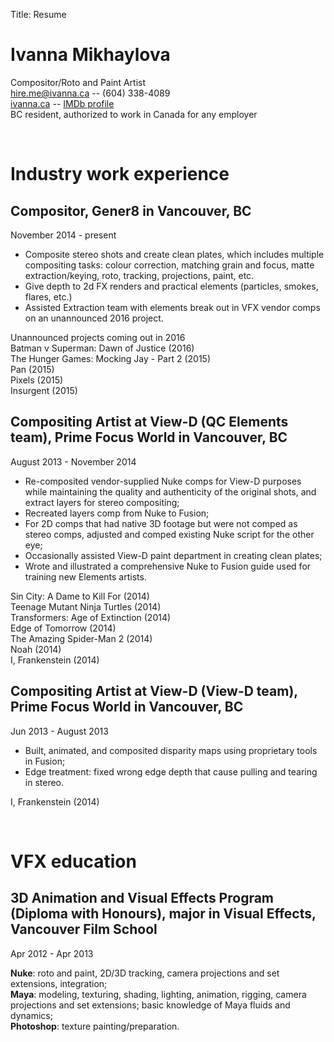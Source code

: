 Title: Resume

Ivanna Mikhaylova
=================
Compositor/Roto and Paint Artist  
[hire.me@ivanna.ca](mailto:hire.me@ivanna.ca "Drop me a line") -- (604) 338-4089  
[ivanna.ca](ivanna.ca) -- [IMDb profile](http://www.imdb.com/name/nm6581754)  
BC resident, authorized to work in Canada for any employer

<br />

Industry work experience
========================

## **Compositor**, Gener8 in Vancouver, BC
November 2014 - present  

- Composite stereo shots and create clean plates, which includes multiple compositing tasks: colour correction, matching grain and focus, matte extraction/keying, roto, tracking, projections, paint, etc.  
- Give depth to 2d FX renders and practical elements (particles, smokes, flares, etc.)  
- Assisted Extraction team with elements break out in VFX vendor comps on an unannounced 2016 project.  

Unannounced projects coming out in 2016  
Batman v Superman: Dawn of Justice (2016)  
The Hunger Games: Mocking Jay - Part 2 (2015)  
Pan (2015)  
Pixels (2015)  
Insurgent (2015)  

## **Compositing Artist at View-D (QC Elements team)**, Prime Focus World in Vancouver, BC
August 2013 - November 2014  

- Re-composited vendor-supplied Nuke comps for View-D purposes while maintaining the quality and authenticity of the original shots, and extract layers for stereo compositing;
- Recreated layers comp from Nuke to Fusion;
- For 2D comps that had native 3D footage but were not comped as stereo comps, adjusted and comped existing Nuke script for the other eye;
- Occasionally assisted View-D paint department in creating clean plates;
- Wrote and illustrated a comprehensive Nuke to Fusion guide used for training new Elements artists.

Sin City: A Dame to Kill For (2014)  
Teenage Mutant Ninja Turtles (2014)  
Transformers: Age of Extinction (2014)  
Edge of Tomorrow (2014)  
The Amazing Spider-Man 2 (2014)  
Noah (2014)  
I, Frankenstein (2014)  

## **Compositing Artist at View-D (View-D team)**, Prime Focus World in Vancouver, BC
Jun 2013 - August 2013

- Built, animated, and composited disparity maps using proprietary tools in Fusion;
- Edge treatment: fixed wrong edge depth that cause pulling and tearing in stereo.

I, Frankenstein (2014)  

<br />

VFX education
=============

## **3D Animation and Visual Effects Program (Diploma with Honours)**, major in Visual Effects, Vancouver Film School
Apr 2012 - Apr 2013

**Nuke**: roto and paint, 2D/3D tracking, camera projections and set extensions, integration;  
**Maya**: modeling, texturing, shading, lighting, animation, rigging, camera projections and set extensions; basic knowledge of Maya fluids and dynamics;  
**Photoshop**: texture painting/preparation.  

